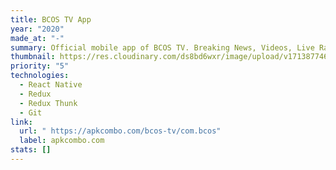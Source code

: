 ```yaml
---
title: BCOS TV App
year: "2020"
made_at: "-"
summary: Official mobile app of BCOS TV. Breaking News, Videos, Live Radio and more.
thumbnail: https://res.cloudinary.com/ds8bd6wxr/image/upload/v1713877460/my-portfolio/Screenshot_2024-04-23_at_14.03.52_xpkzkf.png
priority: "5"
technologies:
  - React Native
  - Redux
  - Redux Thunk
  - Git
link:
  url: " https://apkcombo.com/bcos-tv/com.bcos"
  label: apkcombo.com
stats: []
---
```

